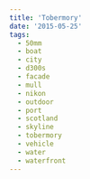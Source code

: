 ```yaml
---
title: 'Tobermory'
date: '2015-05-25'
tags:
  - 50mm
  - boat
  - city
  - d300s
  - facade
  - mull
  - nikon
  - outdoor
  - port
  - scotland
  - skyline
  - tobermory
  - vehicle
  - water
  - waterfront
---
```

